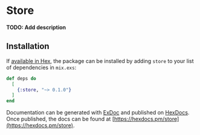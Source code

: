 # Store

**TODO: Add description**

## Installation

If [available in Hex](https://hex.pm/docs/publish), the package can be installed
by adding `store` to your list of dependencies in `mix.exs`:

```elixir
def deps do
  [
    {:store, "~> 0.1.0"}
  ]
end
```

Documentation can be generated with [ExDoc](https://github.com/elixir-lang/ex_doc)
and published on [HexDocs](https://hexdocs.pm). Once published, the docs can
be found at [https://hexdocs.pm/store](https://hexdocs.pm/store).


